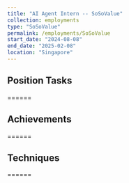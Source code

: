 ```yaml
---
title: "AI Agent Intern -- SoSoValue"
collection: employments
type: "SoSoValue"
permalink: /employments/SoSoValue
start_date: "2024-08-08"
end_date: "2025-02-08"
location: "Singapore"
---
```


## Position Tasks
======

## Achievements
======

## Techniques
======